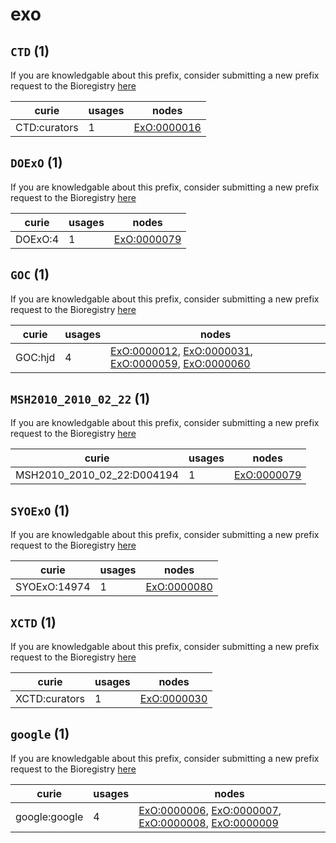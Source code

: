 # exo

## `CTD` (1)

If you are knowledgable about this prefix, consider submitting a new prefix
request to the Bioregistry [here](https://github.com/biopragmatics/bioregistry/issues/new?assignees=cthoyt&labels=New%2CPrefix&template=new-prefix.yml&title=%5BResource%5D%3A%20CTD)

| curie        |   usages | nodes                                                     |
|--------------|----------|-----------------------------------------------------------|
| CTD:curators |        1 | [ExO:0000016](http://purl.obolibrary.org/obo/ExO_0000016) |

## `DOExO` (1)

If you are knowledgable about this prefix, consider submitting a new prefix
request to the Bioregistry [here](https://github.com/biopragmatics/bioregistry/issues/new?assignees=cthoyt&labels=New%2CPrefix&template=new-prefix.yml&title=%5BResource%5D%3A%20DOExO)

| curie   |   usages | nodes                                                     |
|---------|----------|-----------------------------------------------------------|
| DOExO:4 |        1 | [ExO:0000079](http://purl.obolibrary.org/obo/ExO_0000079) |

## `GOC` (1)

If you are knowledgable about this prefix, consider submitting a new prefix
request to the Bioregistry [here](https://github.com/biopragmatics/bioregistry/issues/new?assignees=cthoyt&labels=New%2CPrefix&template=new-prefix.yml&title=%5BResource%5D%3A%20GOC)

| curie   |   usages | nodes                                                                                                                                                                                                                                      |
|---------|----------|--------------------------------------------------------------------------------------------------------------------------------------------------------------------------------------------------------------------------------------------|
| GOC:hjd |        4 | [ExO:0000012](http://purl.obolibrary.org/obo/ExO_0000012), [ExO:0000031](http://purl.obolibrary.org/obo/ExO_0000031), [ExO:0000059](http://purl.obolibrary.org/obo/ExO_0000059), [ExO:0000060](http://purl.obolibrary.org/obo/ExO_0000060) |

## `MSH2010_2010_02_22` (1)

If you are knowledgable about this prefix, consider submitting a new prefix
request to the Bioregistry [here](https://github.com/biopragmatics/bioregistry/issues/new?assignees=cthoyt&labels=New%2CPrefix&template=new-prefix.yml&title=%5BResource%5D%3A%20MSH2010_2010_02_22)

| curie                      |   usages | nodes                                                     |
|----------------------------|----------|-----------------------------------------------------------|
| MSH2010_2010_02_22:D004194 |        1 | [ExO:0000079](http://purl.obolibrary.org/obo/ExO_0000079) |

## `SYOExO` (1)

If you are knowledgable about this prefix, consider submitting a new prefix
request to the Bioregistry [here](https://github.com/biopragmatics/bioregistry/issues/new?assignees=cthoyt&labels=New%2CPrefix&template=new-prefix.yml&title=%5BResource%5D%3A%20SYOExO)

| curie        |   usages | nodes                                                     |
|--------------|----------|-----------------------------------------------------------|
| SYOExO:14974 |        1 | [ExO:0000080](http://purl.obolibrary.org/obo/ExO_0000080) |

## `XCTD` (1)

If you are knowledgable about this prefix, consider submitting a new prefix
request to the Bioregistry [here](https://github.com/biopragmatics/bioregistry/issues/new?assignees=cthoyt&labels=New%2CPrefix&template=new-prefix.yml&title=%5BResource%5D%3A%20XCTD)

| curie         |   usages | nodes                                                     |
|---------------|----------|-----------------------------------------------------------|
| XCTD:curators |        1 | [ExO:0000030](http://purl.obolibrary.org/obo/ExO_0000030) |

## `google` (1)

If you are knowledgable about this prefix, consider submitting a new prefix
request to the Bioregistry [here](https://github.com/biopragmatics/bioregistry/issues/new?assignees=cthoyt&labels=New%2CPrefix&template=new-prefix.yml&title=%5BResource%5D%3A%20google)

| curie         |   usages | nodes                                                                                                                                                                                                                                      |
|---------------|----------|--------------------------------------------------------------------------------------------------------------------------------------------------------------------------------------------------------------------------------------------|
| google:google |        4 | [ExO:0000006](http://purl.obolibrary.org/obo/ExO_0000006), [ExO:0000007](http://purl.obolibrary.org/obo/ExO_0000007), [ExO:0000008](http://purl.obolibrary.org/obo/ExO_0000008), [ExO:0000009](http://purl.obolibrary.org/obo/ExO_0000009) |

